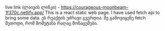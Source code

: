 live link (ლაივის ლინკი) - https://courageous-moonbeam-1f370c.netlify.app/ This is a react static web page. I have used fetch api to bring some data. ეს რეაქტის უძრავი გვერდია. მე გამოვიყენე fetch მეთოდი, რომ მომეტანა რაღაც მონაცემები.
